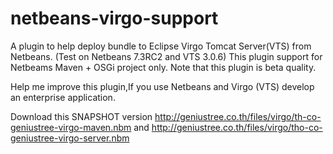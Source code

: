 netbeans-virgo-support
======================

A plugin to help deploy bundle to Eclipse Virgo Tomcat Server(VTS) from Netbeans. (Test on Netbeans 7.3RC2 and VTS 3.0.6)
This plugin support for Netbeams Maven + OSGi project only.
Note that this plugin is beta quality. 

Help me improve this plugin,If you use Netbeans and Virgo (VTS) develop an enterprise application.

Download this SNAPSHOT version http://geniustree.co.th/files/virgo/th-co-geniustree-virgo-maven.nbm and http://geniustree.co.th/files/virgo/tho-co-geniustree-virgo-server.nbm
